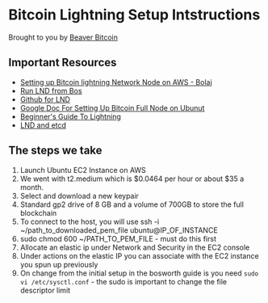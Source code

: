 # Bitcoin Lightning Setup Intstructions

Brought to you by [Beaver Bitcoin](www.beaverbitcoin.com)

## Important Resources

* [Setting up Bitcoin lightning Network Node on AWS - Bolaj](https://thebolaji.hashnode.dev/setting-up-bitcoin-lightning-network-node-on-aws)
* [Run LND from Bos](https://github.com/alexbosworth/run-lnd)
* [Github for LND](https://github.com/lightningnetwork/lnd)
* [Google Doc For Setting Up Bitcoin Full Node on Ubunut](https://docs.google.com/document/d/1onvHPDCM00BsEoKa4AXp8cvCwymSCp6q6s8pyKd4k9g/edit)
* [Beginner's Guide To Lightning](https://blog.bitfinex.com/trading/the-lightning-nodes-a-beginners-guide/)
* [LND and etcd](https://docs.lightning.engineering/lightning-network-tools/lnd/etcd)

## The steps we take

1. Launch Ubuntu EC2 Instance on AWS
11. We went with t2.medium which is $0.0464 per hour or about $35 a month.
11. Select and download a new keypair
11. Standard gp2 drive of 8 GB and a volume of 700GB to store the full blockchain
11. To connect to the host, you will use ssh -i ~/path_to_downloaded_pem_file ubuntu@IP_OF_INSTANCE
111. sudo chmod 600 ~/PATH_TO_PEM_FILE - must do this first
1. Allocate an elastic ip under Network and Security in the EC2 console
1. Under actions on the elastic IP you can associate with the EC2 instance you spun up previously
1. On change from the initial setup in the bosworth guide is you need `sudo vi /etc/sysctl.conf` - the sudo is important to change the file descriptor limit
